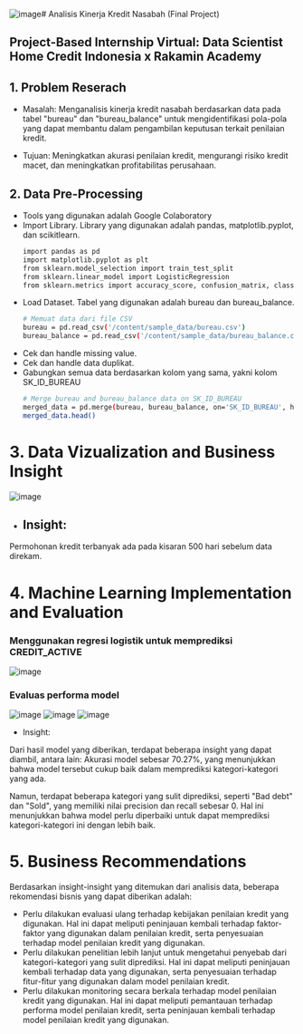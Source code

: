 ![image](https://github.com/mieffarohi/pbi-hci/assets/103298951/9054d74a-0331-44e1-80b1-672cd9c081d6)# Analisis Kinerja Kredit Nasabah (Final Project)
## Project-Based Internship Virtual: Data Scientist Home Credit Indonesia x Rakamin Academy

## 1. Problem Reserach
- Masalah:
Menganalisis kinerja kredit nasabah berdasarkan data pada tabel "bureau" dan "bureau_balance" untuk mengidentifikasi pola-pola yang dapat membantu dalam pengambilan keputusan terkait penilaian kredit.

- Tujuan:
Meningkatkan akurasi penilaian kredit, mengurangi risiko kredit macet, dan meningkatkan profitabilitas perusahaan.

## 2. Data Pre-Processing
- Tools yang digunakan adalah Google Colaboratory
- Import Library. Library yang digunakan adalah pandas, matplotlib.pyplot, dan scikitlearn.
  ```bash
  import pandas as pd
  import matplotlib.pyplot as plt
  from sklearn.model_selection import train_test_split
  from sklearn.linear_model import LogisticRegression
  from sklearn.metrics import accuracy_score, confusion_matrix, classification_report
- Load Dataset. Tabel yang digunakan adalah bureau dan bureau_balance.
  ```bash
  # Memuat data dari file CSV
  bureau = pd.read_csv('/content/sample_data/bureau.csv')
  bureau_balance = pd.read_csv('/content/sample_data/bureau_balance.csv')
- Cek dan handle missing value.
- Cek dan handle data duplikat.
- Gabungkan semua data berdasarkan kolom yang sama, yakni kolom SK_ID_BUREAU
  ```bash
  # Merge bureau and bureau_balance data on SK_ID_BUREAU
  merged_data = pd.merge(bureau, bureau_balance, on='SK_ID_BUREAU', how='left')
  merged_data.head()

# 3. Data Vizualization and Business Insight
![image](https://github.com/mieffarohi/pbi-hci/assets/103298951/d61044a8-81b4-49c8-a0dc-2ef8db0597ed)
- ## Insight:
Permohonan kredit terbanyak ada pada kisaran 500 hari sebelum data direkam.

# 4. Machine Learning Implementation and Evaluation
### Menggunakan regresi logistik untuk memprediksi CREDIT_ACTIVE
![image](https://github.com/mieffarohi/pbi-hci/assets/103298951/524de1dc-4e45-47b6-a846-49ba24daaa97)

### Evaluas performa model
![image](https://github.com/mieffarohi/pbi-hci/assets/103298951/7a9bf6b2-dc8a-45f3-b962-6aaa5a27c10e)
![image](https://github.com/mieffarohi/pbi-hci/assets/103298951/f200b66e-229b-4210-8e3c-44061cab65d2)
![image](https://github.com/mieffarohi/pbi-hci/assets/103298951/34f488b3-9f28-4004-b640-97e25b52f57b)
- Insight:

Dari hasil model yang diberikan, terdapat beberapa insight yang dapat diambil, antara lain: Akurasi model sebesar 70.27%, yang menunjukkan bahwa model tersebut cukup baik dalam memprediksi kategori-kategori yang ada.

Namun, terdapat beberapa kategori yang sulit diprediksi, seperti "Bad debt" dan "Sold", yang memiliki nilai precision dan recall sebesar 0. Hal ini menunjukkan bahwa model perlu diperbaiki untuk dapat memprediksi kategori-kategori ini dengan lebih baik.

# 5. Business Recommendations
Berdasarkan insight-insight yang ditemukan dari analisis data, beberapa rekomendasi bisnis yang dapat diberikan adalah:
- Perlu dilakukan evaluasi ulang terhadap kebijakan penilaian kredit yang digunakan. Hal ini dapat meliputi peninjauan kembali terhadap faktor-faktor yang digunakan dalam penilaian kredit, serta penyesuaian terhadap model penilaian kredit yang digunakan.
- Perlu dilakukan penelitian lebih lanjut untuk mengetahui penyebab dari kategori-kategori yang sulit diprediksi. Hal ini dapat meliputi peninjauan kembali terhadap data yang digunakan, serta penyesuaian terhadap fitur-fitur yang digunakan dalam model penilaian kredit.
- Perlu dilakukan monitoring secara berkala terhadap model penilaian kredit yang digunakan. Hal ini dapat meliputi pemantauan terhadap performa model penilaian kredit, serta peninjauan kembali terhadap model penilaian kredit yang digunakan.

